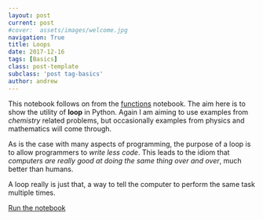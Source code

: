 ```yaml
---
layout: post
current: post
#cover:  assets/images/welcome.jpg
navigation: True
title: Loops 
date: 2017-12-16
tags: [Basics]
class: post-template
subclass: 'post tag-basics'
author: andrew
---
```


This notebook follows on from the [functions](/functions) notebook. The aim here is to show the utility of **loop** in Python. Again I am aiming to use examples from *chemistry* related problems, but occasionally examples from physics and mathematics will come through. 

As is the case with many aspects of programming, the purpose of a loop is to allow programmers to *write less code*. This leads to the idiom that *computers are really good at doing the same thing over and over*, much better than humans. 

A loop really is just that, a way to tell the computer to perform the same task multiple times. 

[Run the notebook](https://mybinder.org/v2/gh/bjmorgan/python_in_chemistry/master?filepath=General%2FLoops.ipynb)
